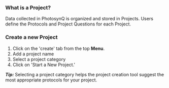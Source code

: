 ### What is a Project?

Data collected in PhotosynQ is organized and stored in Projects. Users define the Protocols and Project Questions for each Project.

### Create a new Project

1. Click on the 'create' tab from the top **Menu**.
2. Add a project name
3. Select a project category
4. Click on 'Start a New Project.'

***Tip:*** Selecting a project category helps the project creation tool suggest the most appropriate protocols for your project.